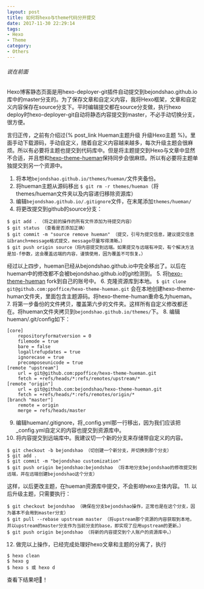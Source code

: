 ```yaml
---
layout: post
title: 如何将hexo与theme代码分开提交
date: 2017-11-30 22:29:14
tags:
- Hexo
- Theme
category:
- Others
---
```

###### 说在前面
Hexo博客静态页面是用hexo-deployer-git插件自动提交到bejondshao.github.io库中的master分支的。为了保存文章和自定义内容，我将Hexo框架，文章和自定义内容保存在source分支下。平时编辑提交都在source分支做，执行hexo deploy时hexo-deployer-git自动将静态内容提交到master，不必手动切换分支，很方便。

言归正传，之前有介绍过{% post_link Hueman主题升级 升级Hexo主题 %}。里面手动下载源码，手动自定义，随着自定义内容越来越多，每次升级主题会很麻烦。所以有必要将主题也提交到代码库中。但是将主题提交到Hexo与文章中显然不合适，并且想和[hexo-theme-hueman](https://github.com/ppoffice/hexo-theme-hueman)保持同步会很麻烦。所以有必要将主题单独提交到另一个资源中。

1. 将本地`bejondshao.github.io/themes/hueman/`文件夹备份。
2. 将hueman主题从源码移出
`$ git rm -r themes/hueman`（将themes/hueman文件夹以及内容递归移除资源库）
3. 编辑`bejondshao.github.io/.gitignore`文件，在末尾添加`themes/hueman/`
4. 将更改提交到github的source分支：
```
$ git add . （将之前的操作的所有文件添加为待提交内容）
$ git status （查看是否添加正确）
$ git commit -m "source remove hueman" （提交，引号为提交信息，建议提交信息以branch+message格式提交，message尽量写得清晰。）
$ git push origin source（将内容提交到远端。如果提交与远端有冲突，有个解决方法是加-f参数，这会覆盖远端的内容，谨慎使用，因为覆盖不可恢复。）
```
经过以上四步，hueman已经从bejondshao.github.io中完全移出了。以后在hueman中的修改都不会被bejondshao.github.io的git检测到。
5. 将[hexo-theme-hueman](https://github.com/ppoffice/hexo-theme-hueman) fork到自己的账号中。
6. 克隆资源库到本地。
`$ git clone git@github.com:ppoffice/hexo-theme-hueman.git`
会在本地创建hexo-theme-human文件夹，里面包含主题源码。将hexo-theme-human重命名为hueman。
7. 将第一步备份的文件拷贝，覆盖第六步的文件夹。这样所有自定义修改都还在。将hueman文件夹拷贝到`bejondshao.github.io/themes/`下。
8. 编辑hueman/.git/config如下：
```
[core]
	repositoryformatversion = 0
	filemode = true
	bare = false
	logallrefupdates = true
	ignorecase = true
	precomposeunicode = true
[remote "upstream"]
	url = git@github.com:ppoffice/hexo-theme-hueman.git
	fetch = +refs/heads/*:refs/remotes/upstream/*
[remote "origin"]
	url = git@github.com:bejondshao/hexo-theme-hueman.git
	fetch = +refs/heads/*:refs/remotes/origin/*
[branch "master"]
	remote = origin
	merge = refs/heads/master
```
9. 编辑hueman/.gitignore，将_config.yml那一行移出，因为我们应该把_config.yml自定义的内容也提交到资源库中。
10. 将内容提交到远端库中。我建议切一个新的分支来存储带自定义的内容。
```
$ git checkout -b bejondshao （切创建一个新分支，并切换到那个分支）
$ git add .
$ git commit -m "bejondshao customization"
$ git push origin bejondshao:bejondshao （将本地分支bejondshao的修改提交到远端，并在远端创建bejondshao这个分支）
```
这样，以后更改主题，在hueman资源库中提交，不会影响hexo主体内容。
11. 以后升级主题，只需要执行：
```
$ git checkout bejondshao （确保在分支bejondshao操作，正常也是在这个分支，因为基本不会用到master分支）
$ git pull --rebase upstream master （将upstream那个资源的内容获取到本地，并以upstream的master分支作为当前分支的base，即实现了应用upstream的更新。）
$ git push origin bejondshao （将新的内容提交到个人账户的资源库中。）
```
12. 做完以上操作，已经完成处理好hexo文章和主题的分离了，执行
```
$ hexo clean
$ hexo g
$ hexo s 或 hexo d
```
查看下结果吧:beer:！